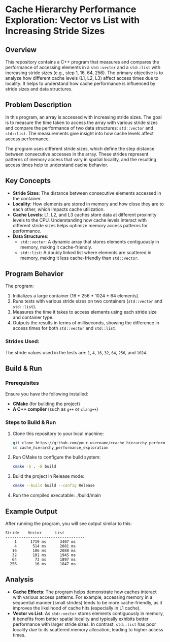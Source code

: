 # Cache Hierarchy Performance Exploration: Vector vs List with Increasing Stride Sizes

## Overview

This repository contains a C++ program that measures and compares the performance of accessing elements in a `std::vector` and a `std::list` with increasing stride sizes (e.g., step 1, 16, 64, 256). The primary objective is to analyze how different cache levels (L1, L2, L3) affect access times due to locality. It helps to understand how cache performance is influenced by stride sizes and data structures.

## Problem Description

In this program, an array is accessed with increasing stride sizes. The goal is to measure the time taken to access the array with various stride sizes and compare the performance of two data structures: `std::vector` and `std::list`. The measurements give insight into how cache levels affect access performance.

The program uses different stride sizes, which define the step distance between consecutive accesses in the array. These strides represent patterns of memory access that vary in spatial locality, and the resulting access times help to understand cache behavior.

## Key Concepts

- **Stride Sizes**: The distance between consecutive elements accessed in the container.
- **Locality**: How elements are stored in memory and how close they are to each other, which impacts cache utilization.
- **Cache Levels**: L1, L2, and L3 caches store data at different proximity levels to the CPU. Understanding how cache levels interact with different stride sizes helps optimize memory access patterns for performance.
- **Data Structures**:
  - `std::vector`: A dynamic array that stores elements contiguously in memory, making it cache-friendly.
  - `std::list`: A doubly linked list where elements are scattered in memory, making it less cache-friendly than `std::vector`.

## Program Behavior

The program:
1. Initializes a large container (16 * 256 * 1024 * 64 elements).
2. Runs tests with various stride sizes on two containers (`std::vector` and `std::list`).
3. Measures the time it takes to access elements using each stride size and container type.
4. Outputs the results in terms of milliseconds, showing the difference in access times for both `std::vector` and `std::list`.

### Strides Used:
The stride values used in the tests are: `1`, `4`, `16`, `32`, `64`, `256`, and `1024`. 

## Build & Run

### Prerequisites

Ensure you have the following installed:
- **CMake** (for building the project)
- **A C++ compiler** (such as `g++` or `clang++`)

### Steps to Build & Run

1. Clone this repository to your local machine:
   ```bash
   git clone https://github.com/your-username/ccache_hierarchy_performance_exploration.git
   cd cache_hierarchy_performance_exploration
   ```
2. Run CMake to configure the build system:
   ```bash
   cmake -S . -B build
   ```
3. Build the project in Release mode:
   ```bash
   cmake --build build --config Release
   ```
5. Run the compiled executable:
   ./build/main

## Example Output

After running the program, you will see output similar to this:

```text
Stride    Vector      List
-----------------------------------
    1      1719 ms      3407 ms
    4       514 ms      2081 ms
   16       186 ms      2088 ms
   32       101 ms      1945 ms
   64        73 ms      1897 ms
  256        16 ms      1847 ms
```

## Analysis

- **Cache Effects**: The program helps demonstrate how caches interact with various access patterns. For example, accessing memory in a sequential manner (small strides) tends to be more cache-friendly, as it improves the likelihood of cache hits (especially in L1 cache).
- **Vector vs List**: As `std::vector` stores elements contiguously in memory, it benefits from better spatial locality and typically exhibits better performance with larger stride sizes. In contrast, `std::list` has poor locality due to its scattered memory allocation, leading to higher access times.
